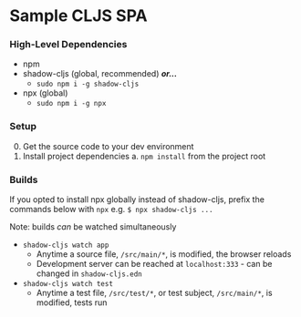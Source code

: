 # Sample CLJS SPA

### High-Level Dependencies
 - npm
 - shadow-cljs (global, recommended) ***or...***
	* `sudo npm i -g shadow-cljs`
 - npx (global)
	* `sudo npm i -g npx`
### Setup
0. Get the source code to your dev environment
1. Install project dependencies
	a. `npm install` from the project root

### Builds
If you opted to install npx globally instead of shadow-cljs, prefix the commands below with `npx` e.g. `$ npx shadow-cljs ...`

Note: builds _can_ be watched simultaneously
- `shadow-cljs watch app`
	* Anytime a source file, `/src/main/*`, is modified, the browser reloads
	* Development server can be reached at `localhost:333` - can be changed in `shadow-cljs.edn`
- `shadow-cljs watch test`
	* Anytime a test file, `/src/test/*`, or test subject, `/src/main/*`, is modified, tests run

